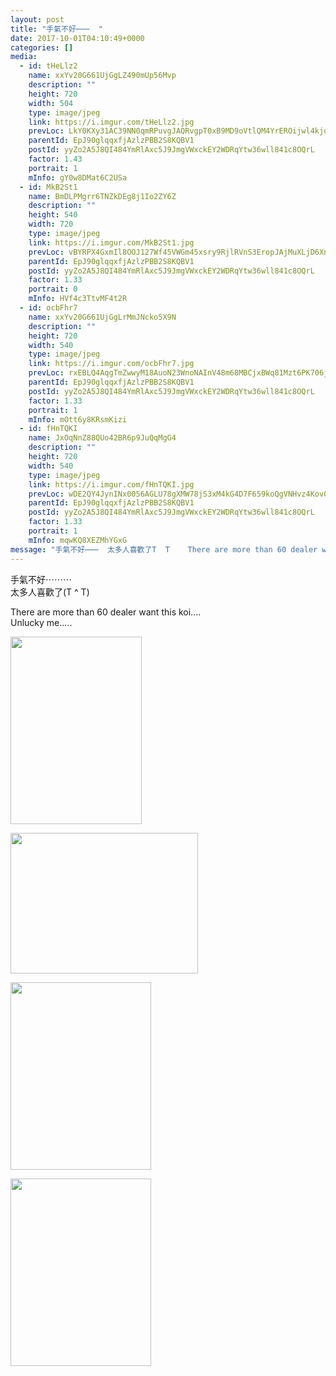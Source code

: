 ```yaml
---
layout: post
title: "手氣不好⋯⋯⋯  " 
date: 2017-10-01T04:10:49+0000 
categories: [] 
media:
  - id: tHeLlz2
    name: xxYv20G661UjGgLZ490mUp56Mvp
    description: ""   
    height: 720
    width: 504
    type: image/jpeg
    link: https://i.imgur.com/tHeLlz2.jpg
    prevLoc: LkY0KXy31AC39NN0qmRPuvgJAQRvgpT0xB9MD9oVtlQM4YrEROijwl4kjojViJy7wG1x3MF05RDg9kNvS39255RgxlUwV4J9PJYWHGXnK94ORvfl0Y36xlOyfMmBrO1kEZi3yo6okPWPFqnnkxJLqWtMErn5oYE1u7BqX725JNiYZZ5GmA7niXBAWNNvpEHZEKZlLX3ks4j55GMkm9srLrk7JVvBTNYZ0PGE0XCqgLDWw7GyfoZ19WJZ4MhR92kLg1WNFpz
    parentId: EpJ90glqqxfjAzlzPBB2S8KQBV1
    postId: yyZo2A5J8QI484YmRlAxc5J9JmgVWxckEY2WDRqYtw36wll841c8OQrL
    factor: 1.43
    portrait: 1
    mInfo: gY0w8DMat6C2USa
  - id: MkB2St1
    name: BmDLPMgrr6TNZkDEg8j1Io2ZY6Z
    description: ""   
    height: 540
    width: 720
    type: image/jpeg
    link: https://i.imgur.com/MkB2St1.jpg
    prevLoc: vBYRPX4GxmIl8OOJ127Wf45VWGm45xsry9RjlRVnS3EropJAjMuXLjD6XnXvIzBZoBKJRNcXkDLr8z7Nh7w3yy3kjmik81L3RL5oCQXnWLRvXztq4jED1qOrC0MB45BmXmtLX4oK45D9H5Lr8RNkE8uYOPBg2oNMIzvV8zqw9YT0VVWEM4xpuAL2NDD7ggszxjMZ3jqMI9ARNVpKXQh5JZKEv7QDujr0JYLGgZFl2YqkQrM9tNnrj4OqD7C8V3X62GNEs6p
    parentId: EpJ90glqqxfjAzlzPBB2S8KQBV1
    postId: yyZo2A5J8QI484YmRlAxc5J9JmgVWxckEY2WDRqYtw36wll841c8OQrL
    factor: 1.33
    portrait: 0
    mInfo: HVf4c3TtvMF4t2R
  - id: ocbFhr7
    name: xxYv20G661UjGgLrMmJNcko5X9N
    description: ""   
    height: 720
    width: 540
    type: image/jpeg
    link: https://i.imgur.com/ocbFhr7.jpg
    prevLoc: rxEBLQ4AqgTmZwwyM18AuoN23WnoNAInV48m68MBCjxBWq81Mzt6PK706j65uvOLNyQqAlT769yJK4k8SDjE65jv8kuolB7pjXK7fypKljA3p5UO6OxYw64LTVwnqv2nKptPNpgqEzoyTLXyLmvnlgSkxYKlWOvqcOlwBORjZgIR11jOr67PHknOwMMoD6SXnmWrkJnDto1gylBzZwI6xGlOZNR1hK5mkYR14YuApPg1y6oNhJE1G3qNR0CnrVZ5K8JvSrK
    parentId: EpJ90glqqxfjAzlzPBB2S8KQBV1
    postId: yyZo2A5J8QI484YmRlAxc5J9JmgVWxckEY2WDRqYtw36wll841c8OQrL
    factor: 1.33
    portrait: 1
    mInfo: mOtt6y8KRsmKizi
  - id: fHnTQKI
    name: JxOqNnZ88QUo42BR6p9JuQqMgG4
    description: ""   
    height: 720
    width: 540
    type: image/jpeg
    link: https://i.imgur.com/fHnTQKI.jpg
    prevLoc: wDE2QY4JynINx0056AGLU78gXMW78jS3xM4kG4D7F659koQgVNHvz4Kov0vGf14ExLwZRMiAm0OkqMg2SlRY4jgD0BFRO9JQ5ADJs4GAOR0KGqS64v7mn6jpcxZgqgvWR1tzAjvXpMPoUgo44lEy0LSw8WEK7B3Qhnyg1nOA5DFXyy9vAG5rs5JngOOqB4HRVXnrWAZ0H0mv2wzY8pC3LOYkJ1jLT0vk8pg8WAh9jPpzvWRrFJ1BAyoPADipl5ZrAw8YckZ
    parentId: EpJ90glqqxfjAzlzPBB2S8KQBV1
    postId: yyZo2A5J8QI484YmRlAxc5J9JmgVWxckEY2WDRqYtw36wll841c8OQrL
    factor: 1.33
    portrait: 1
    mInfo: mqwKQ8XEZMhYGxG
message: "手氣不好⋯⋯⋯  太多人喜歡了T  T    There are more than 60 dealer want this koi....  Unlucky me....."
---
```


手氣不好⋯⋯⋯  
太多人喜歡了(T ^ T)  
  
There are more than 60 dealer want this koi....  
Unlucky me.....


[//]: #media:  
<a href="https://i.imgur.com/tHeLlz2.jpg"><img src="https://i.imgur.com/tHeLlz2.jpg" height="300" width="210" /></a> 
  

<a href="https://i.imgur.com/MkB2St1.jpg"><img src="https://i.imgur.com/MkB2St1.jpg" height="225" width="300" /></a> 
  

<a href="https://i.imgur.com/ocbFhr7.jpg"><img src="https://i.imgur.com/ocbFhr7.jpg" height="300" width="225" /></a> 
  

<a href="https://i.imgur.com/fHnTQKI.jpg"><img src="https://i.imgur.com/fHnTQKI.jpg" height="300" width="225" /></a> 
 
